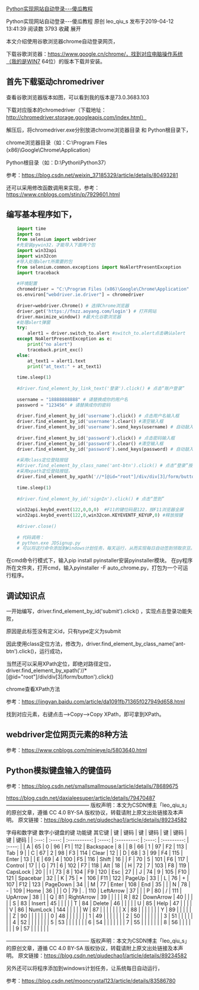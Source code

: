 
[Python实现网站自动登录---傻瓜教程](https://blog.csdn.net/qiudechao1/article/details/89234582)




Python实现网站自动登录---傻瓜教程
原创 leo_qiu_s 发布于2019-04-12 13:41:39 阅读数 3793 收藏
展开

本文介绍使用谷歌浏览器chrome自动登录网页，

下载谷歌浏览器：https://www.google.cn/chrome/，找到对应电脑操作系统（我的是WIN7 64位）的版本下载并安装。

## 首先下载驱动chromedriver

查看谷歌浏览器版本如图，可以看到我的版本是73.0.3683.103

下载对应版本的chromedriver（下载地址：http://chromedriver.storage.googleapis.com/index.html）

解压后，将chromedriver.exe分别放进chrome浏览器目录 和 Python根目录下，

chrome浏览器目录（如：C:\Program Files (x86)\Google\Chrome\Application）

Python根目录（如：D:\Python\Python37）

参考：https://blog.csdn.net/weixin_37185329/article/details/80493281

还可以采用修改函数调用来实现，参考：https://www.cnblogs.com/stin/p/7929601.html

## 编写基本程序如下，
```py
    import time
    import os
    from selenium import webdriver
    #先安装pywin32，才能导入下面两个包
    import win32api
    import win32con
    #导入处理alert所需要的包
    from selenium.common.exceptions import NoAlertPresentException
    import traceback
     
    #环境配置
    chromedriver = "C:\Program Files (x86)\Google\Chrome\Application"
    os.environ["webdriver.ie.driver"] = chromedriver
     
    driver=webdriver.Chrome() # 选择Chrome浏览器
    driver.get('https://fnzz.aoyang.com/login') # 打开网站
    driver.maximize_window() #最大化谷歌浏览器
    #处理alert弹窗
    try:
        alert1 = driver.switch_to.alert #switch_to.alert点击确认alert
    except NoAlertPresentException as e:
        print("no alert")
        traceback.print_exc()
    else:
        at_text1 = alert1.text
        print("at_text:" + at_text1)
     
    time.sleep(1)
     
    #driver.find_element_by_link_text('登录').click() # 点击“账户登录”
     
    username = "18888888888" # 请替换成你的用户名
    password = "123456" # 请替换成你的密码
     
    driver.find_element_by_id('username').click() # 点击用户名输入框
    driver.find_element_by_id('username').clear() #清空输入框
    driver.find_element_by_id('username').send_keys(username) # 自动敲入用户名
     
    driver.find_element_by_id('password').click() # 点击密码输入框
    driver.find_element_by_id('password').clear() #清空输入框
    driver.find_element_by_id('password').send_keys(password) # 自动敲入密码
     
    #采用class定位登陆按钮
    #driver.find_element_by_class_name('ant-btn').click() # 点击“登录”按钮
    #采用xpath定位登陆按钮，
    driver.find_element_by_xpath('//*[@id="root"]/div/div[3]/form/button').click() 
     
    time.sleep(1)
     
    #driver.find_element_by_id('signIn').click() # 点击“签到”
     
    win32api.keybd_event(122,0,0,0)  #F11的键位码是122，按F11浏览器全屏
    win32api.keybd_event(122,0,win32con.KEYEVENTF_KEYUP,0) #释放按键
     
    #driver.close()
     
    # 代码调用：
    # python.exe JDSignup.py
    # 可以将这行命令添加到Windows计划任务，每天运行，从而实现每日自动签到领取京豆。
```
在cmd命令行模式下，输入pip install pyinstaller安装pyinstaller模块。
在py程序所在文件夹，打开cmd，输入pyinstaller -F auto_chrome.py，打包为一个可运行程序。

 
## 调试知识点

一开始编写，driver.find_element_by_id('submit').click() ，实现点击登录功能失败，

原因是此标签没有定义id，只有type定义为submit

因此使用class定位方法，修改为，driver.find_element_by_class_name('ant-btn').click()，运行成功，

当然还可以采用XPath定位，即绝对路径定位，driver.find_element_by_xpath('//*[@id="root"]/div/div[3]/form/button').click()

chrome查看XPath方法

参考：https://jingyan.baidu.com/article/da1091fb71365f027949d658.html

找到对应元素，右键点击-->Copy-->Copy XPath，即可拿到XPath。

## webdriver定位网页元素的8种方法

参考：https://www.cnblogs.com/minieye/p/5803640.html

## Python模拟键盘输入的键值码

参考：https://blog.csdn.net/smallsmallmouse/article/details/78689675

https://blog.csdn.net/daxialeesuper/article/details/79470487
————————————————
版权声明：本文为CSDN博主「leo_qiu_s」的原创文章，遵循 CC 4.0 BY-SA 版权协议，转载请附上原文出处链接及本声明。
原文链接：https://blog.csdn.net/qiudechao1/article/details/89234582

字母和数字键 	数字小键盘的键 	功能键 	其它键
| 键  | 键码 | 键         | 键码 | 键        | 键码 | 键        | 键码 |
| :---: | :----: | :----------: | :----: | :---------: | :----: | :---------: | :----: |
| A   | 65   | 0          | 96   | F1        | 112  | Backspace | 8    |
| B   | 66   | 1          | 97   | F2        | 113  | Tab       | 9    |
| C   | 67   | 2          | 98   | F3        | 114  | Clear     | 12   |
| D   | 68   | 3          | 99   | F4        | 115  | Enter     | 13   |
| E   | 69   | 4          | 100  | F5        | 116  | Shift     | 16   |
| F   | 70   | 5          | 101  | F6        | 117  | Control   | 17   |
| G   | 71   | 6          | 102  | F7        | 118  | Alt       | 18   |
| H   | 72   | 7          | 103  | F8        | 119  | CapsLock  | 20   |
| I   | 73   | 8          | 104  | F9        | 120  | Esc       | 27   |
| J   | 74   | 9          | 105  | F10       | 121  | Spacebar  | 32   |
| K   | 75   | *          | 106  | F11       | 122  | PageUp    | 33   |
| L   | 76   | +          | 107  | F12       | 123  | PageDown  | 34   |
| M   | 77   | Enter      | 108  | End       | 35   |           |
| N   | 78   | -          | 109  | Home      | 36   |           |
| O   | 79   | .          | 110  | LeftArrow | 37   |           |
| P   | 80   | /          | 111  | UpArrow   | 38   |           |
| Q   | 81   | RightArrow | 39   |           |      |           |
| R   | 82   | DownArrow  | 40   |           |      |           |
| S   | 83   | Insert     | 45   |           |      |           |
| T   | 84   | Delete     | 46   |           |      |           |
| U   | 85   | Help       | 47   |           |      |           |
| V   | 86   | NumLock    | 144  |           |      |           |
| W   | 87   |            |      |           |      |           |
| X   | 88   |            |      |           |      |           |
| Y   | 89   |            |      |           |      |           |
| Z   | 90   |            |      |           |      |           |
| 0   | 48   |            |      |           |      |           |
| 1   | 49   |            |      |           |      |           |
| 2   | 50   |            |      |           |      |           |
| 3   | 51   |            |      |           |      |           |
| 4   | 52   |            |      |           |      |           |
| 5   | 53   |            |      |           |      |           |
| 6   | 54   |            |      |           |      |           |
| 7   | 55   |            |      |           |      |           |
| 8   | 56   |            |      |           |      |           |
| 9   | 57   |            |      |           |      |           |

 
————————————————
版权声明：本文为CSDN博主「leo_qiu_s」的原创文章，遵循 CC 4.0 BY-SA 版权协议，转载请附上原文出处链接及本声明。
原文链接：https://blog.csdn.net/qiudechao1/article/details/89234582






另外还可以将程序添加到windows计划任务，让系统每日自动运行，

参考：https://blog.csdn.net/mooncrystal123/article/details/83586780


